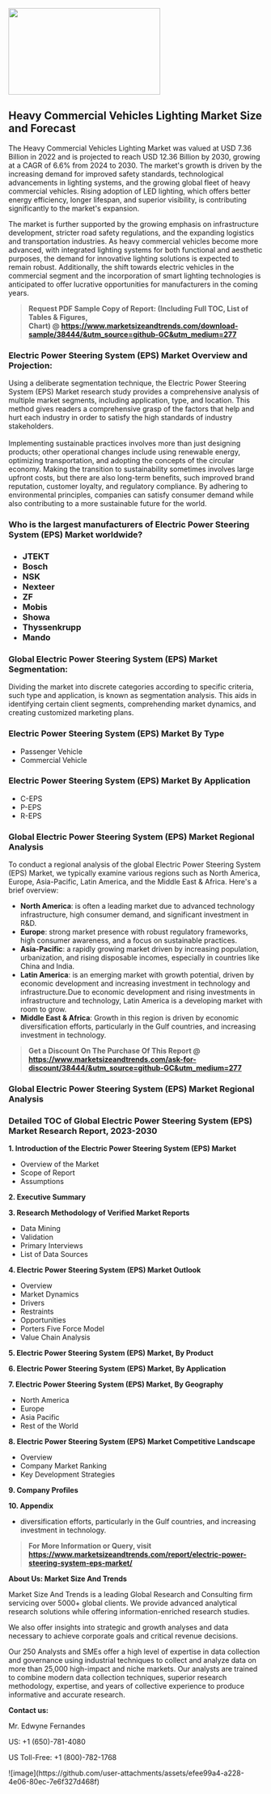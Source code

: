 <p><img class="alignnone size-medium wp-image-20088" src="https://ffe5etoiles.com/wp-content/uploads/2024/12/MST1-300x171.png" alt="" width="300" height="171" /></p><h2>Heavy Commercial Vehicles Lighting Market Size and Forecast</h2><p>The Heavy Commercial Vehicles Lighting Market was valued at USD 7.36 Billion in 2022 and is projected to reach USD 12.36 Billion by 2030, growing at a CAGR of 6.6% from 2024 to 2030. The market's growth is driven by the increasing demand for improved safety standards, technological advancements in lighting systems, and the growing global fleet of heavy commercial vehicles. Rising adoption of LED lighting, which offers better energy efficiency, longer lifespan, and superior visibility, is contributing significantly to the market's expansion.</p><p>The market is further supported by the growing emphasis on infrastructure development, stricter road safety regulations, and the expanding logistics and transportation industries. As heavy commercial vehicles become more advanced, with integrated lighting systems for both functional and aesthetic purposes, the demand for innovative lighting solutions is expected to remain robust. Additionally, the shift towards electric vehicles in the commercial segment and the incorporation of smart lighting technologies is anticipated to offer lucrative opportunities for manufacturers in the coming years.</p></p><blockquote id="" class=""><strong>Request PDF Sample Copy of Report: (Including Full TOC, List of Tables &amp; Figures, Chart)&nbsp;@&nbsp;<strong><a href="https://www.marketsizeandtrends.com/download-sample/38444/&utm_source=github-GC&utm_medium=277" target="_blank">https://www.marketsizeandtrends.com/download-sample/38444/&utm_source=github-GC&utm_medium=277</a></strong></strong></blockquote><h3 id="" class="">Electric Power Steering System (EPS) Market&nbsp;Overview and Projection:</h3><p id="" class="">Using a deliberate segmentation technique, the Electric Power Steering System (EPS) Market research study provides a comprehensive analysis of multiple market segments, including application, type, and location. This method gives readers a comprehensive grasp of the factors that help and hurt each industry in order to satisfy the high standards of industry stakeholders. <br /> <br />Implementing sustainable practices involves more than just designing products; other operational changes include using renewable energy, optimizing transportation, and adopting the concepts of the circular economy. Making the transition to sustainability sometimes involves large upfront costs, but there are also long-term benefits, such improved brand reputation, customer loyalty, and regulatory compliance. By adhering to environmental principles, companies can satisfy consumer demand while also contributing to a more sustainable future for the world.</p><h3 id="" class="">Who is the largest manufacturers of&nbsp;Electric Power Steering System (EPS) Market worldwide?</h3><h3 class=""><p><ul><li>JTEKT </li><li> Bosch </li><li> NSK </li><li> Nexteer </li><li> ZF </li><li> Mobis </li><li> Showa </li><li> Thyssenkrupp </li><li> Mando</li></ul></p></h3><h3 id="" class="">Global&nbsp;Electric Power Steering System (EPS) Market Segmentation:</h3><p id="" class="">Dividing the market into discrete categories according to specific criteria, such type and application, is known as segmentation analysis. This aids in identifying certain client segments, comprehending market dynamics, and creating customized marketing plans.</p><h3 id="" class="">Electric Power Steering System (EPS) Market&nbsp;By Type</h3><p><p><ul><li>Passenger Vehicle </li><li> Commercial Vehicle</p></li></ul></p></p><h3 id="" class="">Electric Power Steering System (EPS) Market&nbsp;By Application</h3><p class=""><p><ul><li>C-EPS </li><li> P-EPS </li><li> R-EPS</li></ul></p></p><h3 id="" class="">Global Electric Power Steering System (EPS) Market Regional Analysis</h3><p id="" class="">To conduct a regional analysis of the global Electric Power Steering System (EPS) Market, we typically examine various regions such as North America, Europe, Asia-Pacific, Latin America, and the Middle East &amp; Africa. Here's a brief overview:</p><ul><li><strong>North America</strong>: is often a leading market due to advanced technology infrastructure, high consumer demand, and significant investment in R&amp;D.</li><li><strong>Europe</strong>: strong market presence with robust regulatory frameworks, high consumer awareness, and a focus on sustainable practices.</li><li><strong>Asia-Pacific</strong>: a rapidly growing market driven by increasing population, urbanization, and rising disposable incomes, especially in countries like China and India.</li><li><strong>Latin America</strong>: is an emerging market with growth potential, driven by economic development and increasing investment in technology and infrastructure.Due to economic development and rising investments in infrastructure and technology, Latin America is a developing market with room to grow.</li><li><strong>Middle East &amp; Africa</strong>: Growth in this region is driven by economic diversification efforts, particularly in the Gulf countries, and increasing investment in technology.</li></ul><blockquote id="" class=""><strong>Get a Discount On The Purchase Of This Report @ <strong><a href="https://www.marketsizeandtrends.com/ask-for-discount/38444/&utm_source=github-GC&utm_medium=277" target="_blank">https://www.marketsizeandtrends.com/ask-for-discount/38444/&utm_source=github-GC&utm_medium=277</a></strong></strong></blockquote><h3 id="" class="">Global Electric Power Steering System (EPS) Market Regional Analysis</h3><h3 id="" class="">Detailed TOC of Global Electric Power Steering System (EPS) Market Research Report, 2023-2030</h3><p id="" class=""><strong>1. Introduction of the Electric Power Steering System (EPS) Market</strong></p><ul><li>Overview of the Market</li><li>Scope of Report</li><li>Assumptions</li></ul><p id="" class=""><strong>2. Executive Summary</strong></p><p id="" class=""><strong>3. Research Methodology of Verified Market Reports</strong></p><ul><li>Data Mining</li><li>Validation</li><li>Primary Interviews</li><li>List of Data Sources</li></ul><p id="" class=""><strong>4. Electric Power Steering System (EPS) Market Outlook</strong></p><ul><li>Overview</li><li>Market Dynamics</li><li>Drivers</li><li>Restraints</li><li>Opportunities</li><li>Porters Five Force Model</li><li>Value Chain Analysis</li></ul><p id="" class=""><strong>5. Electric Power Steering System (EPS) Market, By Product</strong></p><p id="" class=""><strong>6. Electric Power Steering System (EPS) Market, By Application</strong></p><p id="" class=""><strong>7. Electric Power Steering System (EPS) Market, By Geography</strong></p><ul><li>North America</li><li>Europe</li><li>Asia Pacific</li><li>Rest of the World</li></ul><p id="" class=""><strong>8. Electric Power Steering System (EPS) Market Competitive Landscape</strong></p><ul><li>Overview</li><li>Company Market Ranking</li><li>Key Development Strategies</li></ul><p id="" class=""><strong>9. Company Profiles</strong></p><p id="" class=""><strong>10. Appendix</strong></p><ul><li>diversification efforts, particularly in the Gulf countries, and increasing investment in technology.</li></ul><blockquote id="" class=""><strong>For More Information or Query, visit <strong><strong><a href="https://www.marketsizeandtrends.com/report/electric-power-steering-system-eps-market/" target="_blank">https://www.marketsizeandtrends.com/report/electric-power-steering-system-eps-market/</a></strong></strong></strong></blockquote><p id="" class=""><strong>About Us: Market Size And Trends</strong></p><p id="" class="">Market Size And Trends is a leading Global Research and Consulting firm servicing over 5000+ global clients. We provide advanced analytical research solutions while offering information-enriched research studies.</p><p id="" class="">We also offer insights into strategic and growth analyses and data necessary to achieve corporate goals and critical revenue decisions.</p><p id="" class="">Our 250 Analysts and SMEs offer a high level of expertise in data collection and governance using industrial techniques to collect and analyze data on more than 25,000 high-impact and niche markets. Our analysts are trained to combine modern data collection techniques, superior research methodology, expertise, and years of collective experience to produce informative and accurate research.</p><p id="" class=""><strong>Contact us:</strong></p><p id="" class="">Mr. Edwyne Fernandes</p><p id="" class="">US: +1 (650)-781-4080</p><p id="" class="">US Toll-Free: +1 (800)-782-1768</p>
![image](https://github.com/user-attachments/assets/efee99a4-a228-4e06-80ec-7e6f327d468f)
